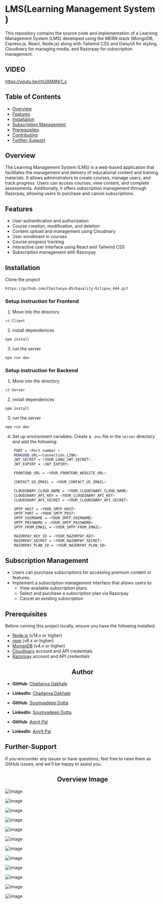 # LMS(Learning Management System )

This repository contains the source code and implementation of a Learning Management System (LMS) developed using the MERN stack (MongoDB, Express.js, React, Node.js) along with Tailwind CSS and DaisyUI for styling, Cloudinary for managing media, and Razorpay for subscription management.

## VIDEO 

https://youtu.be/rhU94MNr1_s

## Table of Contents

- [Overview](#overview)
- [Features](#features)
- [Installation](#installation)
- [Subscription Management](#subscription-management)
- [Prerequisites](#prerequisites)
- [Contributing](#contributing)
- [Further-Support](#further-support)

## Overview

The Learning Management System (LMS) is a web-based application that facilitates the management and delivery of educational content and training materials. It allows administrators to create courses, manage users, and track progress. Users can access courses, view content, and complete assessments. Additionally, it offers subscription management through Razorpay, allowing users to purchase and cancel subscriptions.

## Features

- User authentication and authorization
- Course creation, modification, and deletion
- Content upload and management using Cloudinary
- User enrollment in courses
- Course progress tracking
- Interactive user interface using React and Tailwind CSS
- Subscription management with Razorpay

## Installation

 Clone the project 

```bash
https://github.com/Chaitanya-05/Equality-Eclipse_044.git
```

### Setup instruction  for Frontend

1. Move into the directory

```bash
cd Client
```
2. install  dependenices

```bash
npm install
```
3.  run the server

```bash
npm run dev
```

### Setup instruction  for Backend

1. Move into the directory

```bash
cd Server
```
2. install  dependenices

```bash
npm install
```
3.  run the server

```bash
npm run dev
```
4.  Set up environment variables:
   Create a `.env` file in the `server` directory and add the following:

```bash
    PORT = <Port number >
    MONGODB_URL=<Connection_LINK>
    JWT_SECRET = <YOUR_LONG_JWT_SECRET>
    JWT_EXPIRY = <JWT_EXPIRY>

    FRONTEND_URL = <YOUR_FRONTEND_WEBSITE_URL>

    CONTACT_US_EMAIL = <YOUR_CONTACT_US_EMAIL>

    CLOUDINARY_CLOUD_NAME = <YOUR_CLOUDINARY_CLOUD_NAME>
    CLOUDINARY_API_KEY = <YOUR_CLOUDINARY_API_KEY>
    CLOUDINARY_API_SECRET = <YOUR_CLOUDINARY_API_SECRET>

    SMTP_HOST = <YOUR_SMTP_HOST>
    SMTP_PORT = <YOUR_SMTP_POST>
    SMTP_USERNAME = <YOUR_SMTP_USERNAME>
    SMTP_PASSWORD = <YOUR_SMTP_PASSWORD>
    SMTP_FROM_EMAIL = <YOUR_SMTP_FROM_EMAIL>

    RAZORPAY_KEY_ID = <YOUR_RAZORPAY_KEY>
    RAZORPAY_SECRET = <YOUR_RAZORPAY_SECRET>
    RAZORPAY_PLAN_ID = <YOUR_RAZORPAY_PLAN_ID>
```

## Subscription Management

- Users can purchase subscriptions for accessing premium content or features.
- Implement a subscription management interface that allows users to:
  - View available subscription plans
  - Select and purchase a subscription plan via Razorpay
  - Cancel an existing subscription


## Prerequisites

Before running this project locally, ensure you have the following installed:

- [Node.js](https://nodejs.org/) (v14.x or higher)
- [npm](https://www.npmjs.com/) (v6.x or higher)
- [MongoDB](https://www.mongodb.com/) (v4.x or higher)
- [Cloudinary](https://cloudinary.com/) account and API credentials
- [Razorpay](https://razorpay.com/) account and API credentials

<h2 align="center">Author</h2>

- **GitHub**: [Chaitanya Dakhale](https://github.com/Chaitanya-05)
- **LinkedIn**: [Chaitanya	Dakhale](https://www.linkedin.com/in/chaitanyadakhale/)

- **GitHub**: [Soumyadeep Dutta](https://github.com/soumyadeepdutta7)
- **LinkedIn**: [Soumyadeep Dutta](https://www.linkedin.com/in/soumyadeep-dutta-b142581a1/)

- **GitHub**: [Amrit Pal](https://github.com/Amrit-786)
- **LinkedIn**: [Amrit Pal	](https://www.linkedin.com/in/amrit-pal-singh-18a072252)

## Further-Support

If you encounter any issues or have questions, feel free to raise them as GitHub issues, and we'll be happy to assist you.


<h2 align="center">Overview Image </h2>

![image](https://github.com/Chaitanya-05/Equality-Eclipse_044/blob/main/Client/src/Assets/Screenshot/1.png)

![image](https://github.com/Chaitanya-05/Equality-Eclipse_044/blob/main/Client/src/Assets/Screenshot/2.png)

![image](https://github.com/Chaitanya-05/Equality-Eclipse_044/blob/main/Client/src/Assets/Screenshot/3.png)

![image](https://github.com/Chaitanya-05/Equality-Eclipse_044/blob/main/Client/src/Assets/Screenshot/4.png)

![image](https://github.com/Chaitanya-05/Equality-Eclipse_044/blob/main/Client/src/Assets/Screenshot/5.png)

![image](https://github.com/Chaitanya-05/Equality-Eclipse_044/blob/main/Client/src/Assets/Screenshot/6.png)

![image](https://github.com/Chaitanya-05/Equality-Eclipse_044/blob/main/Client/src/Assets/Screenshot/7.png)

![image](https://github.com/Chaitanya-05/Equality-Eclipse_044/blob/main/Client/src/Assets/Screenshot/2.png)

![image](https://github.com/Chaitanya-05/Equality-Eclipse_044/blob/main/Client/src/Assets/Screenshot/3.png)

![image](https://github.com/Chaitanya-05/Equality-Eclipse_044/blob/main/Client/src/Assets/Screenshot/4.png)

![image](https://github.com/Chaitanya-05/Equality-Eclipse_044/blob/main/Client/src/Assets/Screenshot/5.png)

![image](https://github.com/Chaitanya-05/Equality-Eclipse_044/blob/main/Client/src/Assets/Screenshot/7.png)


